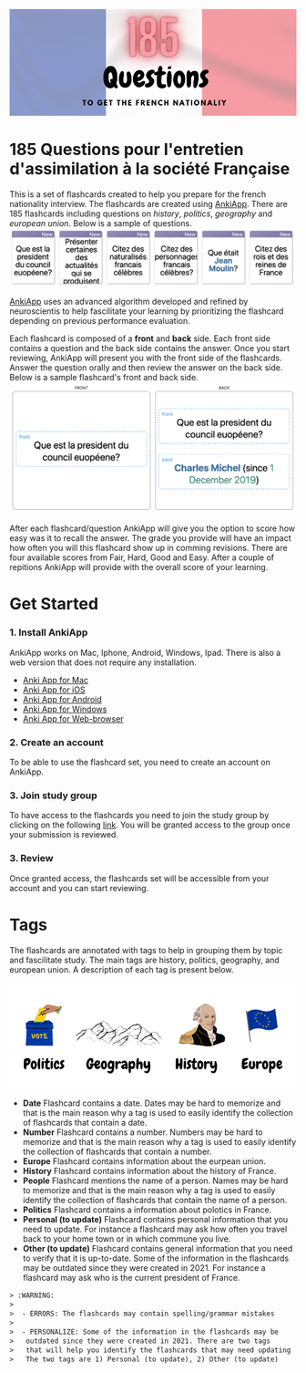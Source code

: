 
![intro-image](https://github.com/Rim-El-Ballouli/entretien-naturalisation-francaise/blob/main/1.png)

# 185 Questions pour l'entretien d'assimilation à la société Française

This is a set of flashcards created to help you prepare for the french nationality interview. The flashcards are created using [AnkiApp](https://www.ankiapp.com).  There are 185 flashcards including questions on *history*, *politics*, *geography* and *european union*. Below is a sample of questions.
![](https://github.com/Rim-El-Ballouli/entretien-naturalisation-francaise/blob/main/3.png)

[AnkiApp](https://www.ankiapp.com) uses an advanced algorithm developed and refined by neuroscientis to help fascilitate your learning by prioritizing the flashcard depending on previous performance evaluation.

Each flashcard is composed of a **front** and **back** side. Each front side contains a question and the back side contains the answer. Once you start reviewing, AnkiApp will present you with the front side of the flashcards. Answer the question orally and then review the answer on the back side. Below is a sample flashcard's front and back side.
![](https://github.com/Rim-El-Ballouli/entretien-naturalisation-francaise/blob/main/4.png)

After each flashcard/question AnkiApp will give you the option to score how easy was it to recall the answer. The grade you provide will have an impact how often you will this flashcard show up in comming revisions. There are four available scores from Fair, Hard, Good and Easy. After a couple of repitions AnkiApp will provide with the overall score of your learning. 

# Get Started

### 1. Install AnkiApp
AnkiApp works on Mac, Iphone, Android, Windows, Ipad. There is also a web version that does not require any installation. 

-   [Anki App  for Mac](https://itunes.apple.com/us/app/ankiapp/id689185915?mt=8&uo=4&at=11lb5n&ct=footer)
-   [Anki App  for iOS](https://itunes.apple.com/us/app/ankiapp/id689185915?mt=8&uo=4&at=11lb5n&ct=website-footer-ios)
-   [Anki App  for Android](https://play.google.com/store/apps/details?id=com.ankiapp.client)
-   [Anki App  for Windows](https://www.ankiapp.com/static/AnkiApp-Windows.zip)
-  [Anki App  for Web-browser](https://web.ankiapp.com)

### 2. Create an account 
To be able to use the flashcard set, you need to create an account on AnkiApp.

### 3. Join study group
To have access to the flashcards you need to join the study group by clicking on the following [link](https://ankiapp.com/g/2xXr4S5q6fpTGJCB). You will be granted access to the group once your submission is reviewed.

### 3. Review
Once granted access, the flashcards set will be accessible from your account and you can start reviewing. 

# Tags
The flashcards are annotated with tags to help in grouping them by topic and fascilitate study. The main tags are history, politics, geography, and european union. A description of each tag is present below.

![tage image](https://github.com/Rim-El-Ballouli/entretien-naturalisation-francaise/blob/main/2.png)

- **Date** Flashcard contains a date. Dates may be hard to memorize and that is the main reason why a tag is used to easily identify the collection of flashcards that contain a date. 
- **Number** Flashcard contains a number. Numbers may be hard to memorize and that is the main reason why a tag is used to easily identify the collection of flashcards that contain a number. 
- **Europe** Flashcard contains information about the eurpean union. 
- **History** Flashcard contains information about the history of France. 
- **People** Flashcard mentions the name of a person.  Names may be hard to memorize and that is the main reason why a tag is used to easily identify the collection of flashcards that contain the name of a person. 
- **Politics** Flashcard contains a information about polotics in France. 
- **Personal (to update)** Flashcard contains personal information that you need to update. For instance a flashcard may ask how often you travel back to your home town or in which commune you live.
- **Other (to update)** Flashcard contains general information that you need to verify that it is up-to-date. Some of the information in the flashcards may be
outdated since they were created in 2021. For instance a flashcard may ask who is the current president of France. 
```
> :WARNING: 
> 
>  - ERRORS: The flashcards may contain spelling/grammar mistakes
>  
>  - PERSONALIZE: Some of the information in the flashcards may be
>   outdated since they were created in 2021. There are two tags
>   that will help you identify the flashcards that may need updating
>   The two tags are 1) Personal (to update), 2) Other (to update)
```

